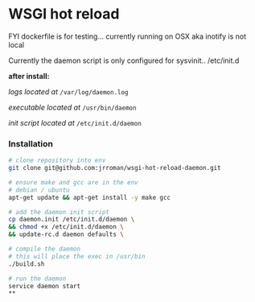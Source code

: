 # WSGI hot reload
FYI dockerfile is for testing... currently running on OSX aka inotify is not local 

Currently the daemon script is only configured for sysvinit.. /etc/init.d

**after install:**

*logs located at*
`/var/log/daemon.log`

*executable located at*
`/usr/bin/daemon`

*init script located at*
`/etc/init.d/daemon`

### Installation

```sh
# clone repository into env
git clone git@github.com:jrroman/wsgi-hot-reload-daemon.git

# ensure make and gcc are in the env
# debian / ubuntu
apt-get update && apt-get install -y make gcc

# add the daemon init script
cp daemon.init /etc/init.d/daemon \
&& chmod +x /etc/init.d/daemon \
&& update-rc.d daemon defaults \

# compile the daemon
# this will place the exec in /usr/bin
./build.sh

# run the daemon
service daemon start
**
